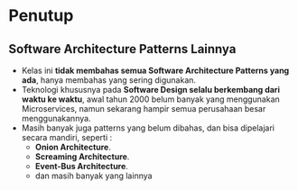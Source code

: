 # Penutup

## Software Architecture Patterns Lainnya

- Kelas ini **tidak membahas semua Software Architecture Patterns yang ada**, hanya membahas yang sering digunakan.
- Teknologi khususnya pada **Software Design selalu berkembang dari waktu ke waktu**, awal tahun 2000 belum banyak yang menggunakan Microservices, namun sekarang hampir semua perusahaan besar menggunakannya.
- Masih banyak juga patterns yang belum dibahas, dan bisa dipelajari secara mandiri, seperti :
  - **Onion Architecture**.
  - **Screaming Architecture**.
  - **Event-Bus Architecture**.
  - dan masih banyak yang lainnya
